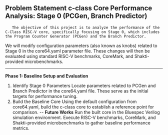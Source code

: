 
**Problem Statement**
**c-class Core Performance Analysis: Stage 0 (PCGen, Branch Predictor)**
---
       The objective of this project is to analyze the performance of the C-Class RISC-V core, specifically focusing on Stage 0, which includes the Program Counter Generator (PCGen) and the Branch Predictor.
We will modify configuration parameters (also known as knobs) related to Stage 0 in the core64.yaml parameter file. These changes will then be evaluated using standard RISC-V benchmarks, CoreMark, and Shakti-provided microbenchmarks.

---
**Phase 1: Baseline Setup and Evaluation**
1. Identify Stage 0 Parameters
   Locate parameters related to PCGen and Branch Predictor in the core64.yaml file. These serve as the initial targets for performance tuning.
2. Build the Baseline Core
   Using the default configuration from core64.yaml, build the c-class core to establish a reference point for comparison.
--
**Future Works**
   Run the built core in the Bluespec Verilog simulation environment. Execute RISC-V benchmarks, CoreMark, and Shakti-provided microbenchmarks to gather baseline performance metrics.
